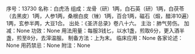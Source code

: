 序号：13730
名称：白虎汤
组成：龙骨（研）1两，白石英（研）1两，白茯苓（去黑皮）1两，人参1两，桑根白皮（锉）1两，百合1两，磁石（煅，醋淬10遍）1两，玄参半两，大豆1合。
出处：《圣济总录》卷八十六。
主治：肺气劳伤。
加减：None
功效：None
用法用量：每服3钱匕，以水1盏，煎取6分，更入酒半盏，煎至8分，去滓温服。
制备方法：上为末。
临床应用：None
各家论述：None
用药禁忌：None
附注：None
